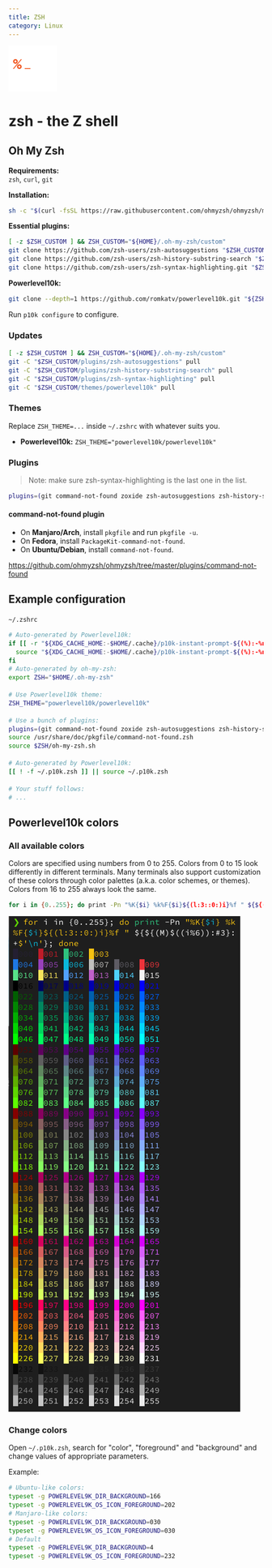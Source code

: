 ```yaml
---
title: ZSH
category: Linux
---
```


![](./assets/zsh.png)

# zsh - the Z shell

## Oh My Zsh

**Requirements:**  
`zsh`, `curl`, `git`

**Installation:**
```bash
sh -c "$(curl -fsSL https://raw.githubusercontent.com/ohmyzsh/ohmyzsh/master/tools/install.sh)"
```

**Essential plugins:**
```bash
[ -z $ZSH_CUSTOM ] && ZSH_CUSTOM="${HOME}/.oh-my-zsh/custom"
git clone https://github.com/zsh-users/zsh-autosuggestions "$ZSH_CUSTOM/plugins/zsh-autosuggestions"
git clone https://github.com/zsh-users/zsh-history-substring-search "$ZSH_CUSTOM/plugins/zsh-history-substring-search"
git clone https://github.com/zsh-users/zsh-syntax-highlighting.git "$ZSH_CUSTOM/plugins/zsh-syntax-highlighting"
```

**Powerlevel10k:**
```bash
git clone --depth=1 https://github.com/romkatv/powerlevel10k.git "${ZSH_CUSTOM:-$HOME/.oh-my-zsh/custom}/themes/powerlevel10k"
```

Run `p10k configure` to configure.

### Updates

```bash
[ -z $ZSH_CUSTOM ] && ZSH_CUSTOM="${HOME}/.oh-my-zsh/custom"
git -C "$ZSH_CUSTOM/plugins/zsh-autosuggestions" pull
git -C "$ZSH_CUSTOM/plugins/zsh-history-substring-search" pull
git -C "$ZSH_CUSTOM/plugins/zsh-syntax-highlighting" pull
git -C "$ZSH_CUSTOM/themes/powerlevel10k" pull
```

### Themes

Replace `ZSH_THEME=...` inside `~/.zshrc` with whatever suits you.

- **Powerlevel10k:** `ZSH_THEME="powerlevel10k/powerlevel10k"`

### Plugins

> Note: make sure zsh-syntax-highlighting is the last one in the list.

```bash
plugins=(git command-not-found zoxide zsh-autosuggestions zsh-history-substring-search zsh-syntax-highlighting)
```

#### command-not-found plugin

- On **Manjaro/Arch**, install `pkgfile` and run `pkgfile -u`.
- On **Fedora**, install `PackageKit-command-not-found`.
- On **Ubuntu/Debian**, install `command-not-found`.

https://github.com/ohmyzsh/ohmyzsh/tree/master/plugins/command-not-found

## Example configuration

`~/.zshrc`
```bash
# Auto-generated by Powerlevel10k:
if [[ -r "${XDG_CACHE_HOME:-$HOME/.cache}/p10k-instant-prompt-${(%):-%n}.zsh" ]]; then
  source "${XDG_CACHE_HOME:-$HOME/.cache}/p10k-instant-prompt-${(%):-%n}.zsh"
fi
# Auto-generated by oh-my-zsh:
export ZSH="$HOME/.oh-my-zsh"

# Use Powerlevel10k theme:
ZSH_THEME="powerlevel10k/powerlevel10k"

# Use a bunch of plugins:
plugins=(git command-not-found zoxide zsh-autosuggestions zsh-history-substring-search zsh-syntax-highlighting)
source /usr/share/doc/pkgfile/command-not-found.zsh
source $ZSH/oh-my-zsh.sh

# Auto-generated by Powerlevel10k:
[[ ! -f ~/.p10k.zsh ]] || source ~/.p10k.zsh

# Your stuff follows:
# ...
```

## Powerlevel10k colors

### All available colors

Colors are specified using numbers from 0 to 255. Colors from 0 to 15 look differently in different terminals. Many terminals also support customization of these colors through color palettes (a.k.a. color schemes, or themes). Colors from 16 to 255 always look the same.

```bash
for i in {0..255}; do print -Pn "%K{$i} %k%F{$i}${(l:3::0:)i}%f " ${${(M)$((i%6)):#3}:+$'\n'}; done
```

![](./assets/zsh-colors.png)

### Change colors

Open `~/.p10k.zsh`, search for "color", "foreground" and "background" and change values of appropriate parameters.

Example:
```bash
# Ubuntu-like colors:
typeset -g POWERLEVEL9K_DIR_BACKGROUND=166
typeset -g POWERLEVEL9K_OS_ICON_FOREGROUND=202
# Manjaro-like colors:
typeset -g POWERLEVEL9K_DIR_BACKGROUND=030
typeset -g POWERLEVEL9K_OS_ICON_FOREGROUND=030
# Default
typeset -g POWERLEVEL9K_DIR_BACKGROUND=4
typeset -g POWERLEVEL9K_OS_ICON_FOREGROUND=232
```